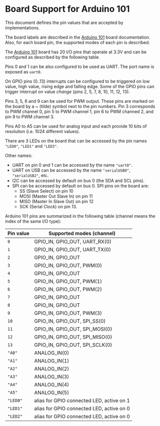 Board Support for Arduino 101
=============================

This document defines the pin values that are accepted by implementations.

The board labels are described in the [Arduino 101](https://www.arduino.cc/en/Main/ArduinoBoard101) board documentation. Also, for each board pin, the supported modes of each pin is described.

The [Arduino 101](https://www.arduino.cc/en/Main/ArduinoBoard101) board has 20 I/O pins that operate at 3.3V and can be configured as described by the following table.

Pins 0 and 1 can be also configured to be used as UART. The port name is exposed as `uart0`.

On GPIO pins (0..13) interrupts can be configured to be triggered on low value, high value, rising edge and falling edge. Some of the GPIO pins can trigger interrupt on value *change* (pins 2, 5, 7, 8, 10, 11, 12, 13).

Pins 3, 5, 6 and 9 can be used for PWM output. These pins are marked on the board by a ~ (tilde) symbol next to the pin numbers. Pin 3 corresponds to PWM channel 0, pin 5 to PWM channel 1, pin 6 to PWM channed 2, and pin 9 to PWM channel 3.

Pins A0 to A5 can be used for analog input and each provide 10 bits of resolution (i.e. 1024 different values).

There are 3 LEDs on the board that can be accessed by the pin names `"LED0"`, `"LED1"` and `"LED3"`.

Other names:
- UART on pin 0 and 1 can be accessed by the name `"uart0"`.
- UART on USB can be accessed by the name `"serialUSB0"`, `"serialUSB2"`, etc.
- I2C can be accessed by default on bus 0 (the SDA and SCL pins).
- SPI can be accessed by default on bus 0. SPI pins on the board are:
  * SS (Slave Select) on pin 10
  * MOSI  (Master Out Slave In) on pin 11
  * MISO (Master In Slave Out) on pin 12
  * SCK (Serial Clock) on pin 13.

Arduino 101 pins are summarized in the following table (channel means the index of the same I/O type):

|Pin value |Supported modes (channel)       |
| ---      | ---                            |
| `0`      | GPIO_IN, GPIO_OUT, UART_RX(0)  |
| `1`      | GPIO_IN, GPIO_OUT, UART_TX(0)  |
| `2`      | GPIO_IN, GPIO_OUT              |
| `3`      | GPIO_IN, GPIO_OUT, PWM(0)      |
| `4`      | GPIO_IN, GPIO_OUT              |
| `5`      | GPIO_IN, GPIO_OUT, PWM(1)      |
| `6`      | GPIO_IN, GPIO_OUT, PWM(2)      |
| `7`      | GPIO_IN, GPIO_OUT              |
| `8`      | GPIO_IN, GPIO_OUT              |
| `9`      | GPIO_IN, GPIO_OUT, PWM(3)      |
| `10`     | GPIO_IN, GPIO_OUT, SPI_SS(0)   |
| `11`     | GPIO_IN, GPIO_OUT, SPI_MOSI(0) |
| `12`     | GPIO_IN, GPIO_OUT, SPI_MISO(0) |
| `13`     | GPIO_IN, GPIO_OUT, SPI_SCLK(0) |
| `"A0"`   | ANALOG_IN(0)                   |
| `"A1"`   | ANALOG_IN(1)                   |
| `"A2"`   | ANALOG_IN(2)                   |
| `"A3"`   | ANALOG_IN(3)                   |
| `"A4"`   | ANALOG_IN(4)                   |
| `"A5"`   | ANALOG_IN(5)                   |
| `"LED0"` | alias for GPIO connected LED, active on 1    |
| `"LED1"` | alias for GPIO connected LED, active on 0    |
| `"LED2"` | alias for GPIO connected LED, active on 0    |
